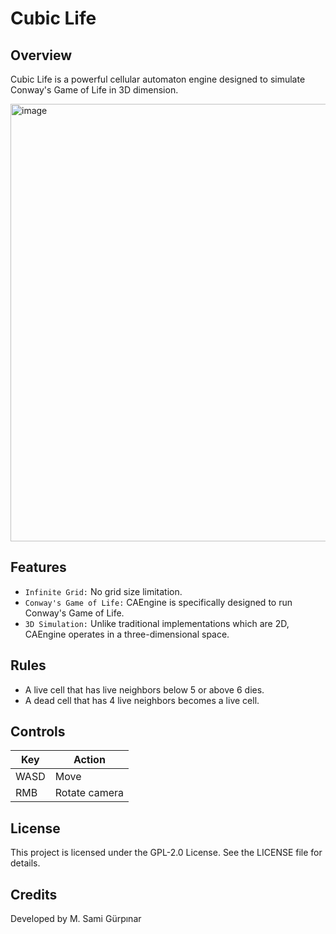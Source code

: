 # Cubic Life
## Overview
Cubic Life is a powerful cellular automaton engine designed to simulate Conway's Game of Life in 3D dimension.

<img src="assets/screenshot.gif" alt="image" width="700" height="auto">

## Features
+ `Infinite Grid:` No grid size limitation.
+ `Conway's Game of Life:` CAEngine is specifically designed to run Conway's Game of Life.
+ `3D Simulation:` Unlike traditional implementations which are 2D, CAEngine operates in a three-dimensional space.
## Rules
+ A live cell that has live neighbors below 5 or above 6 dies.
+ A dead cell that has 4 live neighbors becomes a live cell.

## Controls
| Key  | Action        |
|------|---------------|
| WASD | Move          |
| RMB  | Rotate camera |

## License
This project is licensed under the GPL-2.0 License. See the LICENSE file for details.

## Credits
Developed by M. Sami Gürpınar

